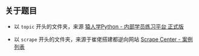 ## 关于题目

- 以 `topic` 开头的文件夹，来源 [猿人学Python - 内部学员练习平台 正式版](https://www.python-spider.com/challenge/)

- 以 `scrape` 开头的文件夹，来源于崔佬搭建都逆向网站 [Scrape Center - 案例列表](https://scrape.center/)
